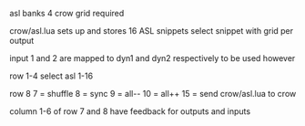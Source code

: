 asl banks 4 crow
grid required

crow/asl.lua sets up and stores 16 ASL snippets
select snippet with grid per output

input 1 and 2 are mapped to dyn1 and dyn2 respectively to be used however

row 1-4
  select asl 1-16

row 8
  7  = shuffle
  8  = sync
  9  = all--
  10 = all++
  15 = send crow/asl.lua to crow
  
column 1-6 of row 7 and 8 have feedback for outputs and inputs
